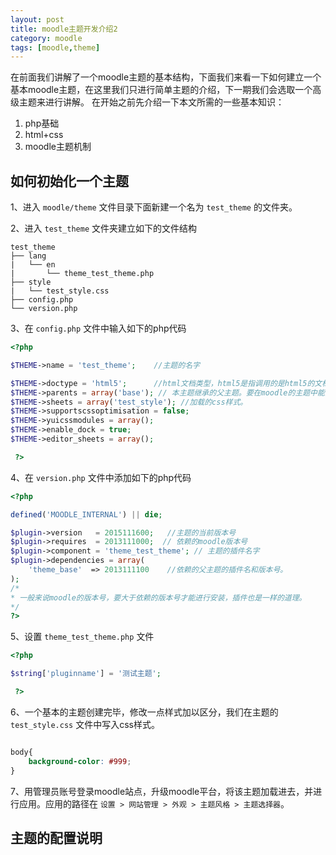 ```yaml
---
layout: post
title: moodle主题开发介绍2
category: moodle
tags: [moodle,theme]
---
```

在前面我们讲解了一个moodle主题的基本结构，下面我们来看一下如何建立一个基本moodle主题，在这里我们只进行简单主题的介绍，下一期我们会选取一个高级主题来进行讲解。
在开始之前先介绍一下本文所需的一些基本知识：
1. php基础
2. html+css
3. moodle主题机制

## 如何初始化一个主题

1、进入 `` moodle/theme `` 文件目录下面新建一个名为 `` test_theme `` 的文件夹。

2、进入 `` test_theme ``  文件夹建立如下的文件结构

```
test_theme               
├── lang                     
|   └── en
|       └── theme_test_theme.php
├── style
|   └── test_style.css
├── config.php  
└── version.php

```

3、在 `` config.php `` 文件中输入如下的php代码

``` php
<?php

$THEME->name = 'test_theme';    //主题的名字

$THEME->doctype = 'html5';      //html文档类型，html5是指调用的是html5的文档类型。
$THEME->parents = array('base'); // 本主题继承的父主题。要在moodle的主题中能找到。
$THEME->sheets = array('test_style'); //加载的css样式。
$THEME->supportscssoptimisation = false;
$THEME->yuicssmodules = array();
$THEME->enable_dock = true;
$THEME->editor_sheets = array();

 ?>
```

4、在 `` version.php `` 文件中添加如下的php代码

``` php
<?php

defined('MOODLE_INTERNAL') || die;

$plugin->version   = 2015111600;   //主题的当前版本号
$plugin->requires  = 2013111000;  // 依赖的moodle版本号
$plugin->component = 'theme_test_theme'; // 主题的插件名字
$plugin->dependencies = array(
    'theme_base'  => 2013111100    //依赖的父主题的插件名和版本号。
);
/*
* 一般来说moodle的版本号，要大于依赖的版本号才能进行安装，插件也是一样的道理。
*/
?>
```

5、设置 `` theme_test_theme.php ``  文件

``` php
<?php

$string['pluginname'] = '测试主题';

 ?>
```
6、一个基本的主题创建完毕，修改一点样式加以区分，我们在主题的 `` test_style.css `` 文件中写入css样式。

``` css

body{
	background-color: #999;
}

```

7、用管理员账号登录moodle站点，升级moodle平台，将该主题加载进去，并进行应用。应用的路径在 `` 设置 > 网站管理 > 外观 > 主题风格 > 主题选择器 ``。

## 主题的配置说明
